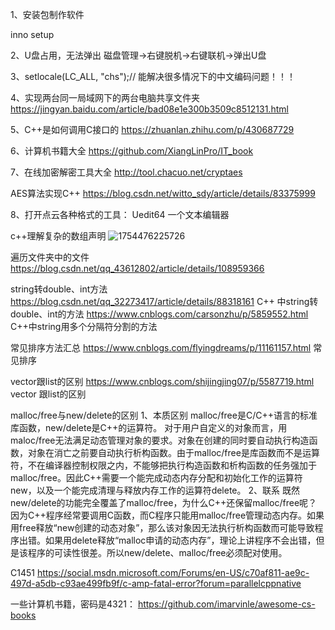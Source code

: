 1、安装包制作软件

inno setup

2、U盘占用，无法弹出
 磁盘管理->右键脱机->右键联机->弹出U盘


3、setlocale(LC_ALL, "chs");//
能解决很多情况下的中文编码问题！！！


4、实现两台同一局域网下的两台电脑共享文件夹
https://jingyan.baidu.com/article/bad08e1e300b3509c8512131.html

5、C++是如何调用C接口的
https://zhuanlan.zhihu.com/p/430687729

6、计算机书籍大全
https://github.com/XiangLinPro/IT_book

7、在线加密解密工具大全
http://tool.chacuo.net/cryptaes

AES算法实现C++
https://blog.csdn.net/witto_sdy/article/details/83375999

8、打开点云各种格式的工具：
Uedit64 一个文本编辑器


c++理解复杂的数组声明
![1754476225726](image/from_onenote/1754476225726.png)

遍历文件夹中的文件
https://blog.csdn.net/qq_43612802/article/details/108959366 

string转double、int方法
https://blog.csdn.net/qq_32273417/article/details/88318161 C++ 中string转double、int的方法
https://www.cnblogs.com/carsonzhu/p/5859552.html C++中string用多个分隔符分割的方法

常见排序方法汇总
https://www.cnblogs.com/flyingdreams/p/11161157.html  常见排序

vector跟list的区别
https://www.cnblogs.com/shijingjing07/p/5587719.html vector 跟list的区别

malloc/free与new/delete的区别
1、本质区别
malloc/free是C/C++语言的标准库函数，new/delete是C++的运算符。
对于用户自定义的对象而言，用maloc/free无法满足动态管理对象的要求。对象在创建的同时要自动执行构造函数，对象在消亡之前要自动执行析构函数。由于malloc/free是库函数而不是运算符，不在编译器控制权限之内，不能够把执行构造函数和析构函数的任务强加于malloc/free。因此C++需要一个能完成动态内存分配和初始化工作的运算符new，以及一个能完成清理与释放内存工作的运算符delete。
2、联系
既然new/delete的功能完全覆盖了malloc/free，为什么C++还保留malloc/free呢？因为C++程序经常要调用C函数，而C程序只能用malloc/free管理动态内存。如果用free释放“new创建的动态对象”，那么该对象因无法执行析构函数而可能导致程序出错。如果用delete释放“malloc申请的动态内存”，理论上讲程序不会出错，但是该程序的可读性很差。所以new/delete、malloc/free必须配对使用。

C1451
https://social.msdn.microsoft.com/Forums/en-US/c70af811-ae9c-497d-a5db-c93ae499fb9f/c-amp-fatal-error?forum=parallelcppnative
 
 

一些计算机书籍，密码是4321： https://github.com/imarvinle/awesome-cs-books  